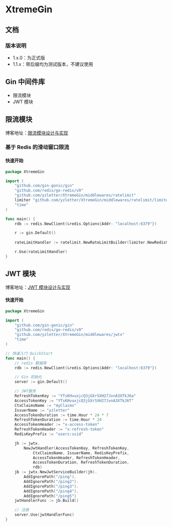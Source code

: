 # XtremeGin

## 文档

### 版本说明

- 1.x.0：为正式版
- 1.1.x：带后缀均为测试版本，不建议使用

## Gin 中间件库

- 限流模块
- JWT 模块

## 限流模块
博客地址：[限流模块设计与实现](https://yzletter.notion.site/Gin-Redis-1df89200bcae80b4802dfe20582bda46)

### 基于 Redis 的滑动窗口限流

#### 快速开始

``` go
package XtremeGin

import (
	"github.com/gin-gonic/gin"
	"github.com/redis/go-redis/v9"
	"github.com/yzletter/XtremeGin/middlewares/ratelimit"
	limiter "github.com/yzletter/XtremeGin/middlewares/ratelimit/limiter/slide_window_limiter"
	"time"
)

func main() {
	rdb := redis.NewClient(&redis.Options{Addr: "localhost:6379"})

	r := gin.Default()
	
	rateLimitHandler := ratelimit.NewRateLimitBuilder(limiter.NewRedisSlideWindowLimiter(rdb, time.Minute, 10)).Build()

	r.Use(rateLimitHandler)
}
```



## JWT 模块

博客地址：[JWT 模块设计与实现](https://yzletter.notion.site/JWT-Token-1ec89200bcae80acb735e0fb4914cae4?pvs=74)
#### 快速开始

``` go
package XtremeGin

import (
	"github.com/gin-gonic/gin"
	"github.com/redis/go-redis/v9"
	"github.com/yzletter/XtremeGin/middlewares/jwtx"
	"time"
)

// 快速入门 QuickStart
func main() {
	// redis 数据库
	rdb := redis.NewClient(&redis.Options{Addr: "localhost:6379"})

	// Gin 初始化
	server := gin.Default()

	// JWT服务
	RefreshTokenKey := "YTsKHvuxjcQ3jGXrSXH27JvnA3XTkJ6a"
	AccessTokenKey := "YTsKHvuxjcQ3jGXrSXH27JvnA3XTkJ6T"
	CtxClaimsName := "myClaims"
	IssuerName := "yzletter"
	AccessTokenDuration := time.Hour * 24 * 7
	RefreshTokenDuration := time.Hour * 24
	AccessTokenHeader := "x-access-token"
	RefreshTokenHeader := "x-refresh-token"
	RedisKeyPrefix := "users:ssid"

	jh := jwtx.
		NewJwtHandler(AccessTokenKey, RefreshTokenKey,
			CtxClaimsName, IssuerName, RedisKeyPrefix,
			AccessTokenHeader, RefreshTokenHeader,
			AccessTokenDuration, RefreshTokenDuration,
			rdb)
	jb := jwtx.NewJwtServiceBuilder(jh).
		AddIgnorePath("/ping").
		AddIgnorePath("/ping2").
		AddIgnorePath("/ping3").
		AddIgnorePath("/ping4").
		AddIgnorePath("/ping5")
	jwtHandlerFunc := jb.Build()

	// 注册
	server.Use(jwtHandlerFunc)
}

```